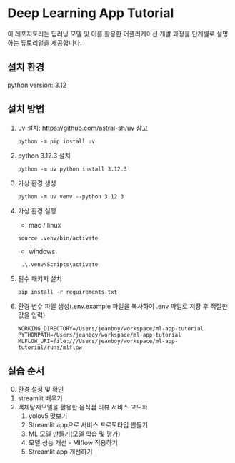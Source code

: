 # Deep Learning App Tutorial
이 레포지토리는 딥러닝 모델 및 이를 활용한 어플리케이션 개발 과정을 단계별로 설명하는 튜토리얼을 제공합니다.

## 설치 환경
python version: 3.12

## 설치 방법
1. uv 설치: https://github.com/astral-sh/uv 참고
    ```
    python -m pip install uv
    ```
1. python 3.12.3 설치
    ```
    python -m uv python install 3.12.3
    ```
1. 가상 환경 생성
    ```
    python -m uv venv --python 3.12.3
    ```
    
1. 가상 환경 실행
    - mac / linux
    ```
    source .venv/bin/activate
    ```
    - windows
    ```
     .\.venv\Scripts\activate
    ```
1. 필수 패키지 설치
    ```
    pip install -r requirements.txt
    ```
1. 환경 변수 파일 생성(.env.example 파일을 복사하여 .env 파일로 저장 후 적절한 값을 입력)
    ```
    WORKING_DIRECTORY=/Users/jeanboy/workspace/ml-app-tutorial
    PYTHONPATH=/Users/jeanboy/workspace/ml-app-tutorial
    MLFLOW_URI=file:///Users/jeanboy/workspace/ml-app-tutorial/runs/mlflow
    ```

## 실습 순서
0. 환경 설정 및 확인
1. streamlit 배우기
1. 객체탐지모델을 활용한 음식점 리뷰 서비스 고도화
    1. yolov5 맛보기
    1. Streamlit app으로 서비스 프로토타입 만들기
    1. ML 모델 만들기(모델 학습 및 평가)
    1. 모델 성능 개선 - Mlflow 적용하기
    1. Streamlit app 개선하기